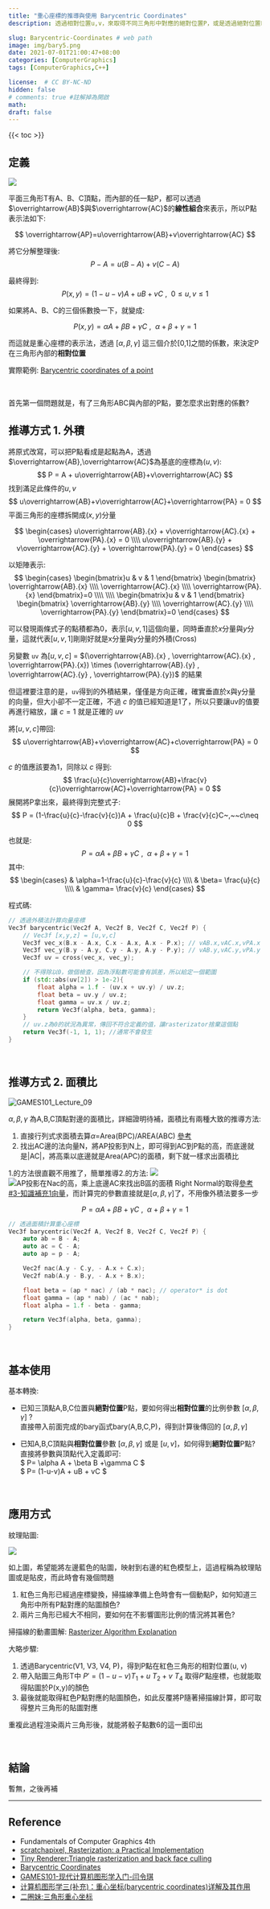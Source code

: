 ```yaml
---
title: "重心座標的推導與使用 Barycentric Coordinates"
description: 透過相對位置u,v，來取得不同三角形中對應的絕對位置P，或是透過絕對位置P來求得相對位置u,v

slug: Barycentric-Coordinates # web path
image: img/bary5.png
date: 2021-07-01T21:00:47+08:00
categories: [ComputerGraphics]
tags: [ComputerGraphics,C++]

license:  # CC BY-NC-ND
hidden: false
# comments: true #註解掉為開啟
math: 
draft: false
---
```


{{< toc >}}

## 定義

![](img/bary1_1.png)

平面三角形T有A、B、C頂點，而內部的任一點P，都可以透過$\overrightarrow{AB}$與$\overrightarrow{AC}$的**線性組合**來表示，所以P點表示法如下:

$$  \overrightarrow{AP}=u\overrightarrow{AB}+v\overrightarrow{AC} $$

將它分解整理後:
$$ P-A=u(B-A)+v(C-A) $$

最終得到:
$$ P(x,y) = (1-u-v)A + uB + vC~,~~0\leq u,v\leq 1$$ 

如果將A、B、C的三個係數換一下，就變成:

$$ P(x,y)= \alpha A + \beta B +\gamma C~,~~\alpha+\beta+\gamma=1 $$

而這就是重心座標的表示法，透過 $[\alpha,\beta,\gamma]$ 這三個介於[0,1]之間的係數，來決定P在三角形內部的**相對位置**

實際範例: [Barycentric coordinates of a point](https://www.geogebra.org/m/ZuvmPjmy)

<br>

首先第一個問題就是，有了三角形ABC與內部的P點，要怎麼求出對應的係數?


## 推導方式 1. 外積

將原式改寫，可以把P點看成是起點為A，透過$\overrightarrow{AB},\overrightarrow{AC}$為基底的座標為$(u,v)$:
$$ P = A + u\overrightarrow{AB}+v\overrightarrow{AC} $$
找到滿足此條件的$u,v$
$$ u\overrightarrow{AB}+v\overrightarrow{AC}+\overrightarrow{PA} = 0 $$
平面三角形的座標拆開成$(x,y)$分量

$$
\begin{cases} 
u\overrightarrow{AB}.{x} + v\overrightarrow{AC}.{x} + \overrightarrow{PA}.{x} = 0 \\\\ 
u\overrightarrow{AB}.{y} + v\overrightarrow{AC}.{y} + \overrightarrow{PA}.{y} = 0
\end{cases}
$$

以矩陣表示:
$$
\begin{cases} \begin{bmatrix}u & v & 1  \end{bmatrix} \begin{bmatrix} \overrightarrow{AB}.{x} \\\\ \overrightarrow{AC}.{x} \\\\ \overrightarrow{PA}.{x} \end{bmatrix}=0 \\\\ \\\\ \begin{bmatrix}u & v & 1  \end{bmatrix} \begin{bmatrix} \overrightarrow{AB}.{y} \\\\ \overrightarrow{AC}.{y} \\\\ \overrightarrow{PA}.{y} \end{bmatrix}=0 \end{cases}
$$

可以發現兩條式子的點積都為0，表示$[u,v,1]$這個向量，同時垂直於$x$分量與$y$分量，這就代表$[u,v,1]$剛剛好就是x分量與y分量的外積(Cross)



另變數 `uv` 為$[u,v,c]$ = $(\overrightarrow{AB}.{x} , \overrightarrow{AC}.{x} , \overrightarrow{PA}.{x}) \times (\overrightarrow{AB}.{y} , \overrightarrow{AC}.{y} , \overrightarrow{PA}.{y})$ 的結果

但這裡要注意的是，`uv`得到的外積結果，僅僅是方向正確，確實垂直於x與y分量的向量，但大小卻不一定正確，不過 $c$ 的值已經知道是1了，所以只要讓uv的值要再進行縮放，讓 $c = 1$ 就是正確的 $uv$

將$[u,v,c]$帶回:
$$ u\overrightarrow{AB}+v\overrightarrow{AC}+c\overrightarrow{PA} = 0 $$

$c$ 的值應該要為1，同除以 $c$ 得到:
$$ \frac{u}{c}\overrightarrow{AB}+\frac{v}{c}\overrightarrow{AC}+\overrightarrow{PA} = 0 $$
展開將P拿出來，最終得到完整式子:
$$ P = (1-\frac{u}{c}-\frac{v}{c})A + \frac{u}{c}B + \frac{v}{c}C~,~~c\neq 0 $$

也就是:
$$ P= \alpha A + \beta B +\gamma C~,~~\alpha+\beta+\gamma=1 $$
其中:
$$ \begin{cases}  & \alpha=1-\frac{u}{c}-\frac{v}{c} \\\\   & \beta= \frac{u}{c} \\\\  & \gamma= \frac{v}{c} \end{cases} $$

程式碼:
```cpp
// 透過外積法計算向量座標
Vec3f barycentric(Vec2f A, Vec2f B, Vec2f C, Vec2f P) {
    // Vec3f [x,y,z] = [u,v,c]
    Vec3f vec_x(B.x - A.x, C.x - A.x, A.x - P.x); // vAB.x,vAC.x,vPA.x
    Vec3f vec_y(B.y - A.y, C.y - A.y, A.y - P.y); // vAB.y,vAC.y,vPA.y
    Vec3f uv = cross(vec_x, vec_y);	

    // 不得除以0，做個檢查，因為浮點數可能會有誤差，所以給定一個範圍
    if (std::abs(uv[2]) > 1e-2){
        float alpha = 1.f - (uv.x + uv.y) / uv.z;
        float beta = uv.y / uv.z;
        float gamma = uv.x / uv.z;
        return Vec3f(alpha, beta, gamma);
    }
    // uv.z為0的狀況為異常，傳回不符合定義的值，讓rasterizator捨棄這個點
    return Vec3f(-1, 1, 1); //通常不會發生
}
```

<br>

## 推導方式 2. 面積比

![GAMES101_Lecture_09](img/bary4.png)

$\alpha, \beta ,\gamma$ 為A,B,C頂點對邊的面積比，詳細證明待補，面積比有兩種大致的推導方法:
1. 直接行列式求面積去算$\alpha$=Area(BPC)/AREA(ABC) [參考](https://blog.csdn.net/qq_38065509/article/details/105446756)
2. 找出AC邊的法向量N，將AP投影到N上，即可得到AC到P點的高，而底邊就是|AC|，將高乘以底邊就是Area(APC)的面積，剩下就一樣求出面積比

1.的方法很直觀不用推了，簡單推導2.的方法:
![](img/bary5.png) ![AP投影在Nac的高，乘上底邊AC來找出B區的面積](img/bary6.png)
Right Normal的取得[參考#3-知識補充1向量](https://davidhsu666.com/archives/gamecollisiondetection/#%E6%B3%95%E5%90%91%E9%87%8F-)，而計算完的參數直接就是$[\alpha,\beta,\gamma]$了，不用像外積法要多一步

$$ P= \alpha A + \beta B +\gamma C~,~~\alpha+\beta+\gamma=1 $$

```cpp
// 透過面積計算重心座標
Vec3f barycentric(Vec2f A, Vec2f B, Vec2f C, Vec2f P) {
    auto ab = B - A;
    auto ac = C - A;
    auto ap = p - A;

    Vec2f nac(A.y - C.y, - A.x + C.x);
    Vec2f nab(A.y - B.y, - A.x + B.x);

    float beta = (ap * nac) / (ab * nac); // operator* is dot
    float gamma = (ap * nab) / (ac * nab);
    float alpha = 1.f - beta - gamma;

    return Vec3f(alpha, beta, gamma);
}
```

<br>

## 基本使用

基本轉換:
-   已知三頂點A,B,C位置與**絕對位置**P點，要如何得出**相對位置**的比例參數 $[\alpha,\beta,\gamma]$ ?<br>
    直接帶入前面完成的bary函式bary(A,B,C,P)，得到計算後傳回的 $[\alpha,\beta,\gamma]$

-   已知A,B,C頂點與**相對位置**參數 $[\alpha,\beta,\gamma]$ 或是 $[u,v]$，如何得到**絕對位置**P點?<br>
    直接將參數與頂點代入定義即可:<br>
    $ P= \alpha A + \beta B +\gamma C $ <br>
    $ P= (1-u-v)A + uB + vC $

<br>

## 應用方式

紋理貼圖:

![](img/bary8.png)

如上圖，希望能將左邊藍色的貼圖，映射到右邊的紅色模型上，這過程稱為紋理貼圖或是貼皮，而此時會有幾個問題

1. 紅色三角形已經過座標變換，掃描線準備上色時會有一個動點P，如何知道三角形中所有P點對應的貼圖顏色?
2. 兩片三角形已經大不相同，要如何在不影響圖形比例的情況將其著色?

掃描線的動畫圖解: [Rasterizer Algorithm Explanation](https://www.youtube.com/watch?v=t7Ztio8cwqM)


大略步驟:
1. 透過Barycentric(V1, V3, V4, P)，得到P點在紅色三角形的相對位置(u, v)
2. 帶入貼圖三角形T中 $P'= (1-u-v)T_{1} + u~T_{2} + v~T_{4}$ 取得$P'$點座標，也就能取得貼圖於P(x,y)的顏色
3. 最後就能取得紅色P點對應的貼圖顏色，如此反覆將P隨著掃描線計算，即可取得整片三角形的貼圖對應

重複此過程渲染兩片三角形後，就能將骰子點數6的這一面印出

<br>

## 結論
暫無，之後再補

---

## Reference
- Fundamentals of Computer Graphics 4th
- [scratchapixel, Rasterization: a Practical Implementation](https://www.scratchapixel.com/lessons/3d-basic-rendering/rasterization-practical-implementation/rasterization-stage)
- [Tiny Renderer:Triangle rasterization and back face culling](https://github.com/ssloy/tinyrenderer/wiki/Lesson-2:-Triangle-rasterization-and-back-face-culling)
- [Barycentric Coordinates](https://observablehq.com/@infowantstobeseen/barycentric-coordinates)
- [GAMES101-现代计算机图形学入门-闫令琪](https://sites.cs.ucsb.edu/~lingqi/teaching/games101.html)
- [计算机图形学三(补充)：重心坐标(barycentric coordinates)详解及其作用](https://blog.csdn.net/qq_38065509/article/details/105446756)
- [二圈妹:三角形重心坐标](https://zhuanlan.zhihu.com/p/65495373)
